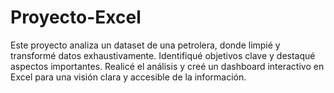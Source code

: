 # Proyecto-Excel
Este proyecto analiza un dataset de una petrolera, donde limpié y transformé datos exhaustivamente. Identifiqué objetivos clave y destaqué aspectos importantes. Realicé el análisis y creé un dashboard interactivo en Excel para una visión clara y accesible de la información.
